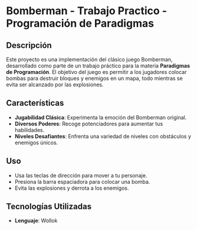 # Bomberman - Trabajo Practico -Programación de Paradigmas

## Descripción

Este proyecto es una implementación del clásico juego Bomberman, desarrollado como parte de un trabajo práctico para la materia **Paradigmas de Programación**. El objetivo del juego es permitir a los jugadores colocar bombas para destruir bloques y enemigos en un mapa, todo mientras se evita ser alcanzado por las explosiones.

## Características

- **Jugabilidad Clásica**: Experimenta la emoción del Bomberman original.
- **Diversos Poderes**: Recoge potenciadores para aumentar tus habilidades.
- **Niveles Desafiantes**: Enfrenta una variedad de niveles con obstáculos y enemigos únicos.

## Uso

- Usa las teclas de dirección para mover a tu personaje.
- Presiona la barra espaciadora para colocar una bomba.
- Evita las explosiones y derrota a los enemigos.

## Tecnologías Utilizadas

- **Lenguaje**: Wollok
